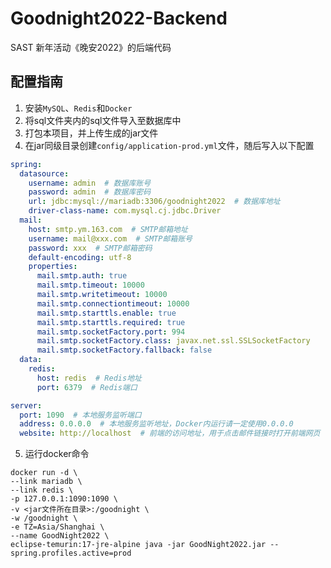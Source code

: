 # Goodnight2022-Backend

SAST 新年活动《晚安2022》的后端代码

## 配置指南

1. 安装`MySQL`、`Redis`和`Docker`
2. 将sql文件夹内的sql文件导入至数据库中
3. 打包本项目，并上传生成的jar文件
4. 在jar同级目录创建`config/application-prod.yml`文件，随后写入以下配置

```yaml
spring:
  datasource:
    username: admin  # 数据库账号
    password: admin  # 数据库密码
    url: jdbc:mysql://mariadb:3306/goodnight2022  # 数据库地址
    driver-class-name: com.mysql.cj.jdbc.Driver
  mail:
    host: smtp.ym.163.com  # SMTP邮箱地址
    username: mail@xxx.com  # SMTP邮箱账号
    password: xxx  # SMTP邮箱密码
    default-encoding: utf-8
    properties:
      mail.smtp.auth: true
      mail.smtp.timeout: 10000
      mail.smtp.writetimeout: 10000
      mail.smtp.connectiontimeout: 10000
      mail.smtp.starttls.enable: true
      mail.smtp.starttls.required: true
      mail.smtp.socketFactory.port: 994
      mail.smtp.socketFactory.class: javax.net.ssl.SSLSocketFactory
      mail.smtp.socketFactory.fallback: false
  data:
    redis:
      host: redis  # Redis地址
      port: 6379  # Redis端口

server:
  port: 1090  # 本地服务监听端口
  address: 0.0.0.0  # 本地服务监听地址，Docker内运行请一定使用0.0.0.0
  website: http://localhost  # 前端的访问地址，用于点击邮件链接时打开前端网页
```

5. 运行docker命令

```shell
docker run -d \
--link mariadb \
--link redis \
-p 127.0.0.1:1090:1090 \
-v <jar文件所在目录>:/goodnight \
-w /goodnight \
-e TZ=Asia/Shanghai \
--name GoodNight2022 \
eclipse-temurin:17-jre-alpine java -jar GoodNight2022.jar --spring.profiles.active=prod
```